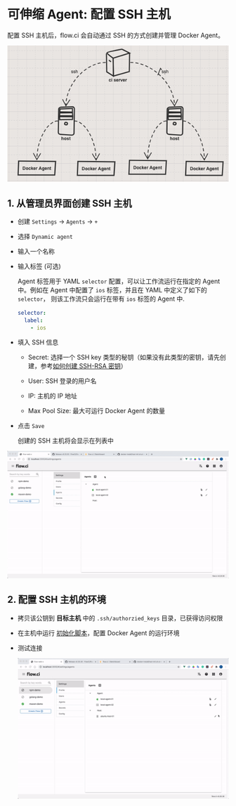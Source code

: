 # 可伸缩 Agent: 配置 SSH 主机

配置 SSH 主机后，flow.ci 会自动通过 SSH 的方式创建并管理 Docker Agent。

![ssh host structure](../../images/agents/ssh_host_structure.png)

## 1. 从管理员界面创建 SSH 主机

* 创建 `Settings` -> `Agents` -> `+`
* 选择 `Dynamic agent`
* 输入一个名称
* 输入标签 (可选)

  Agent 标签用于 YAML `selector` 配置，可以让工作流运行在指定的 Agent 中。例如在 Agent 中配置了 `ios` 标签，并且在 YAML 中定义了如下的 `selector`， 则该工作流只会运行在带有 `ios` 标签的 Agent 中.

  ```yaml
  selector:
    label:
      - ios
  ```

* 填入 SSH 信息
  * Secret: 选择一个 SSH key 类型的秘钥（如果没有此类型的密钥，请先创建，参考[如何创建 SSH-RSA 密钥](cn/secret/ssh-rsa.md#ssh-rsa-类型的秘钥)）

  * User: SSH 登录的用户名

  * IP: 主机的 IP 地址

  * Max Pool Size: 最大可运行 Docker Agent 的数量

* 点击 `Save`

  创建的 SSH 主机将会显示在列表中

![how to create host](../../images/agents/create_host.gif)

## 2. 配置 SSH 主机的环境

* 拷贝该公钥到 __目标主机__ 中的 `.ssh/authorzied_keys` 目录，已获得访问权限

* 在主机中运行 [初始化脚本](https://github.com/FlowCI/docker-install/blob/master/host-init.sh)，配置 Docker Agent 的运行环境

* 测试连接

  ![test host](../../images/agents/test_host.gif)